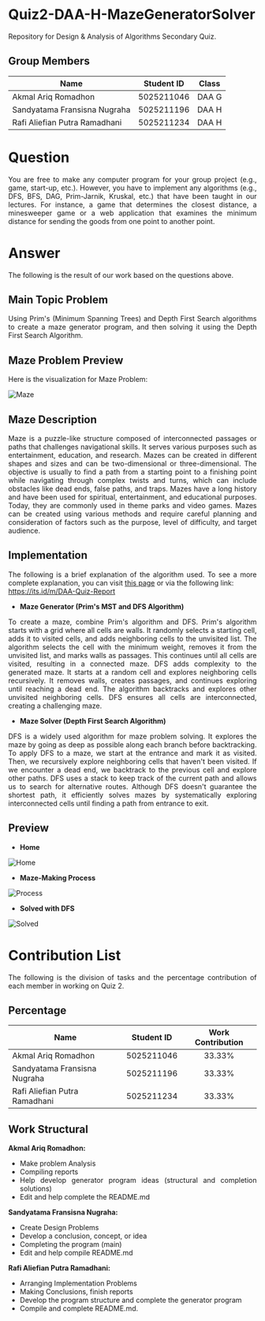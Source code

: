# **Quiz2-DAA-H-MazeGeneratorSolver** 
Repository for Design & Analysis of Algorithms Secondary Quiz.

## **Group Members**
| Name                              | Student ID | Class  |
| ----------------------------------|------------|:------:|
| Akmal Ariq Romadhon               | 5025211046 | DAA G  |
| Sandyatama Fransisna Nugraha      | 5025211196 | DAA H  | 
| Rafi Aliefian Putra Ramadhani     | 5025211234 | DAA H  |

# **Question**
<div align=justify>

You are free to make any computer program for your group project (e.g., game, start-up,
etc.). However, you have to implement any algorithms (e.g., DFS, BFS, DAG, Prim-Jarnik,
Kruskal, etc.) that have been taught in our lectures. For instance, a game that determines
the closest distance, a minesweeper game or a web application that examines the
minimum distance for sending the goods from one point to another point.


# **Answer**
The following is the result of our work based on the questions above.

## **Main Topic Problem**
<div align=justify>

Using Prim's (Minimum Spanning Trees) and Depth First Search algorithms to create a maze generator program, and then solving it using the Depth First Search Algorithm.

## **Maze Problem Preview**
Here is the visualization for Maze Problem:

![Maze](https://cdn.discordapp.com/attachments/1083730715113426985/1108425060206784523/image.png)

## **Maze Description**
<div align=justify>
Maze is a puzzle-like structure composed of interconnected passages or paths that challenges navigational skills. It serves various purposes such as entertainment, education, and research. Mazes can be created in different shapes and sizes and can be two-dimensional or three-dimensional. The objective is usually to find a path from a starting point to a finishing point while navigating through complex twists and turns, which can include obstacles like dead ends, false paths, and traps. Mazes have a long history and have been used for spiritual, entertainment, and educational purposes. Today, they are commonly used in theme parks and video games. Mazes can be created using various methods and require careful planning and consideration of factors such as the purpose, level of difficulty, and target audience.

## **Implementation**
The following is a brief explanation of the algorithm used. To see a more complete explanation, you can visit [this page](https://docs.google.com/document/d/1rBJiJ0srbW19zWIxvrYbQuQJzs4kif04ugv55M70GMg/edit?usp=sharing) or via the following link: <br>https://its.id/m/DAA-Quiz-Report

- **Maze Generator (Prim's MST and DFS Algorithm)** <br>
<div align=justify>
To create a maze, combine Prim's algorithm and DFS. Prim's algorithm starts with a grid where all cells are walls. It randomly selects a starting cell, adds it to visited cells, and adds neighboring cells to the unvisited list. The algorithm selects the cell with the minimum weight, removes it from the unvisited list, and marks walls as passages. This continues until all cells are visited, resulting in a connected maze. DFS adds complexity to the generated maze. It starts at a random cell and explores neighboring cells recursively. It removes walls, creates passages, and continues exploring until reaching a dead end. The algorithm backtracks and explores other unvisited neighboring cells. DFS ensures all cells are interconnected, creating a challenging maze.

- **Maze Solver (Depth First Search Algorithm)**

DFS is a widely used algorithm for maze problem solving. It explores the maze by going as deep as possible along each branch before backtracking. To apply DFS to a maze, we start at the entrance and mark it as visited. Then, we recursively explore neighboring cells that haven't been visited. If we encounter a dead end, we backtrack to the previous cell and explore other paths. DFS uses a stack to keep track of the current path and allows us to search for alternative routes. Although DFS doesn't guarantee the shortest path, it efficiently solves mazes by systematically exploring interconnected cells until finding a path from entrance to exit. 
  
## **Preview** 
- **Home**

![Home](https://media.discordapp.net/attachments/1083730715113426985/1108432085829554186/image.png?width=646&height=701)

- **Maze-Making Process**

![Process](https://media.discordapp.net/attachments/1083730715113426985/1108432198324981882/image.png?width=646&height=701)

- **Solved with DFS**

![Solved](https://media.discordapp.net/attachments/1083730715113426985/1108432271310073997/image.png?width=642&height=701)


# **Contribution List**

The following is the division of tasks and the percentage contribution of each member in working on Quiz 2.
## **Percentage**
| Name                              | Student ID | Work Contribution  |
| ----------------------------------|:----------:|:------------------:|
| Akmal Ariq Romadhon               | 5025211046 |       33.33%       | 
| Sandyatama Fransisna Nugraha      | 5025211196 |       33.33%       | 
| Rafi Aliefian Putra Ramadhani     | 5025211234 |       33.33%       |

## **Work Structural**
**Akmal Ariq Romadhon:** <br>
- Make problem Analysis 
- Compiling reports 
- Help develop generator program ideas (structural and completion solutions)
- Edit and help complete the README.md

**Sandyatama Fransisna Nugraha:**
- Create Design Problems
- Develop a conclusion, concept, or idea
- Completing the program (main)
- Edit and help compile README.md

**Rafi Aliefian Putra Ramadhani:**
- Arranging Implementation Problems
- Making Conclusions, finish reports
- Develop the program structure and complete the generator program
- Compile and complete README.md.
